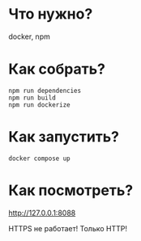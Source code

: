# Что нужно?

docker, npm

# Как собрать?

```
npm run dependencies
npm run build
npm run dockerize
```

# Как запустить?

```
docker compose up
```

# Как посмотреть?

http://127.0.0.1:8088

HTTPS не работает! Только HTTP!